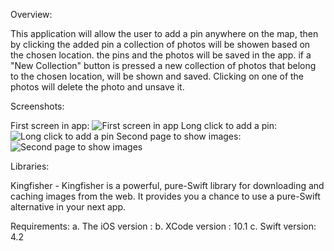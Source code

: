 Overview:

This application will allow the user to add a pin anywhere on the map, then by clicking the added pin a collection of photos will be showen based on the chosen location. the pins and the photos will be saved in the app. if a "New Collection" button is pressed a new collection of photos that belong to the chosen location, will be shown and saved. Clicking on one of the photos will delete the photo and unsave it.

Screenshots:

First screen in app:
![First screen in app](https://cdn1.imggmi.com/uploads/2019/2/12/1c5c605de4b044039a99b3a38b4c18be-full.png)
Long click to add a pin:
![Long click to add a pin](https://cdn1.imggmi.com/uploads/2019/2/12/627e97b4ded53f61abed964d76712dff-full.png)
Second page to show images:
![Second page to show images](https://cdn1.imggmi.com/uploads/2019/2/12/fabe53237a16799cc550285b76a071d2-full.png)

Libraries:

Kingfisher - Kingfisher is a powerful, pure-Swift library for downloading and caching images from the web. It provides you a chance to use a pure-Swift alternative in your next app.

Requirements:
a. The iOS version : 
b. XCode version : 10.1
c. Swift version: 4.2
